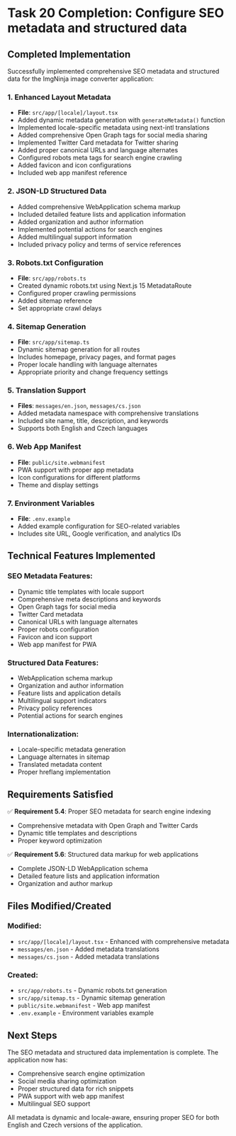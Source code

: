 # Task 20 Completion: Configure SEO metadata and structured data

## Completed Implementation

Successfully implemented comprehensive SEO metadata and structured data for the ImgNinja image converter application:

### 1. Enhanced Layout Metadata
- **File**: `src/app/[locale]/layout.tsx`
- Added dynamic metadata generation with `generateMetadata()` function
- Implemented locale-specific metadata using next-intl translations
- Added comprehensive Open Graph tags for social media sharing
- Implemented Twitter Card metadata for Twitter sharing
- Added proper canonical URLs and language alternates
- Configured robots meta tags for search engine crawling
- Added favicon and icon configurations
- Included web app manifest reference

### 2. JSON-LD Structured Data
- Added comprehensive WebApplication schema markup
- Included detailed feature lists and application information
- Added organization and author information
- Implemented potential actions for search engines
- Added multilingual support information
- Included privacy policy and terms of service references

### 3. Robots.txt Configuration
- **File**: `src/app/robots.ts`
- Created dynamic robots.txt using Next.js 15 MetadataRoute
- Configured proper crawling permissions
- Added sitemap reference
- Set appropriate crawl delays

### 4. Sitemap Generation
- **File**: `src/app/sitemap.ts`
- Dynamic sitemap generation for all routes
- Includes homepage, privacy pages, and format pages
- Proper locale handling with language alternates
- Appropriate priority and change frequency settings

### 5. Translation Support
- **Files**: `messages/en.json`, `messages/cs.json`
- Added metadata namespace with comprehensive translations
- Included site name, title, description, and keywords
- Supports both English and Czech languages

### 6. Web App Manifest
- **File**: `public/site.webmanifest`
- PWA support with proper app metadata
- Icon configurations for different platforms
- Theme and display settings

### 7. Environment Variables
- **File**: `.env.example`
- Added example configuration for SEO-related variables
- Includes site URL, Google verification, and analytics IDs

## Technical Features Implemented

### SEO Metadata Features:
- Dynamic title templates with locale support
- Comprehensive meta descriptions and keywords
- Open Graph tags for social media
- Twitter Card metadata
- Canonical URLs with language alternates
- Proper robots configuration
- Favicon and icon support
- Web app manifest for PWA

### Structured Data Features:
- WebApplication schema markup
- Organization and author information
- Feature lists and application details
- Multilingual support indicators
- Privacy policy references
- Potential actions for search engines

### Internationalization:
- Locale-specific metadata generation
- Language alternates in sitemap
- Translated metadata content
- Proper hreflang implementation

## Requirements Satisfied

✅ **Requirement 5.4**: Proper SEO metadata for search engine indexing
- Comprehensive metadata with Open Graph and Twitter Cards
- Dynamic title templates and descriptions
- Proper keyword optimization

✅ **Requirement 5.6**: Structured data markup for web applications
- Complete JSON-LD WebApplication schema
- Detailed feature lists and application information
- Organization and author markup

## Files Modified/Created

### Modified:
- `src/app/[locale]/layout.tsx` - Enhanced with comprehensive metadata
- `messages/en.json` - Added metadata translations
- `messages/cs.json` - Added metadata translations

### Created:
- `src/app/robots.ts` - Dynamic robots.txt generation
- `src/app/sitemap.ts` - Dynamic sitemap generation
- `public/site.webmanifest` - Web app manifest
- `.env.example` - Environment variables example

## Next Steps

The SEO metadata and structured data implementation is complete. The application now has:
- Comprehensive search engine optimization
- Social media sharing optimization
- Proper structured data for rich snippets
- PWA support with web app manifest
- Multilingual SEO support

All metadata is dynamic and locale-aware, ensuring proper SEO for both English and Czech versions of the application.